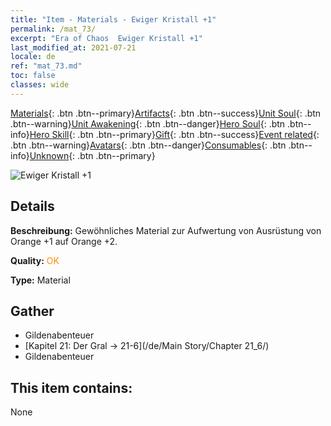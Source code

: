 ```yaml
---
title: "Item - Materials - Ewiger Kristall +1"
permalink: /mat_73/
excerpt: "Era of Chaos  Ewiger Kristall +1"
last_modified_at: 2021-07-21
locale: de
ref: "mat_73.md"
toc: false
classes: wide
---
```

 [Materials](/ItemsDE/){: .btn .btn--primary}[Artifacts](/ItemsDE/Artifacts/){: .btn .btn--success}[Unit Soul](/ItemsDE/UnitSoul/){: .btn .btn--warning}[Unit Awakening](/ItemsDE/UnitAwakening/){: .btn .btn--danger}[Hero Soul](/ItemsDE/HeroSoul/){: .btn .btn--info}[Hero Skill](/ItemsDE/HeroSkill/){: .btn .btn--primary}[Gift](/ItemsDE/Gift/){: .btn .btn--success}[Event related](/ItemsDE/Events/){: .btn .btn--warning}[Avatars](/ItemsDE/Avatars/){: .btn .btn--danger}[Consumables](/ItemsDE/Consumables/){: .btn .btn--info}[Unknown](/ItemsDE/Unknown/){: .btn .btn--primary}

 ![Ewiger Kristall +1](/images/t/i_cailiao_shuijing3.png)

## Details
 **Beschreibung:** Gewöhnliches Material zur Aufwertung von Ausrüstung von Orange +1 auf Orange +2.

 **Quality:** <span style="color: #FF8C00">OK</span>

 **Type:** Material

## Gather

*    Gildenabenteuer 
*    [Kapitel 21: Der Gral -> 21-6](/de/Main Story/Chapter 21_6/) 
*    Gildenabenteuer 

## This item contains:

  None

